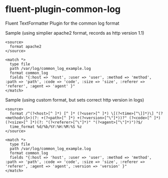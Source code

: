 # fluent-plugin-common-log
Fluent TextFormatter Plugin for the common log format

Sample (using simplier apache2 format, records as http version 1.1)
```
<source>
  format apache2
</source>

<match *>
  type file
  path /var/log/common_log_example.log
  format common_log
  fields "{:host => 'host', :user => 'user', :method => 'method', :path => 'path', :code => 'code', :size => 'size', :referer => 'referer', :agent => 'agent' }"
</match>
```

Sample (using custom format, but sets correct http version in logs)
```
<source>
  format /^(?<host>[^ ]*) [^ ]* (?<user>[^ ]*) \[(?<time>[^\]]*)\] "(?<method>\S+)(?: +(?<path>[^ ]*) +(?<version>[^\"]*))?" (?<code>[^ ]*) (?<size>[^ ]*)(?: "(?<referer>[^\"]*)" "(?<agent>[^\"]*)")?$/
  time_format %d/%b/%Y:%H:%M:%S %z
</source>

<match *>
  type file
  path /var/log/common_log_example.log
  format common_log
  fields "{:host => 'host', :user => 'user', :method => 'method', :path => 'path', :code => 'code', :size => 'size', :referer => 'referer', :agent => 'agent', :version => 'version' }"
</match>

```
